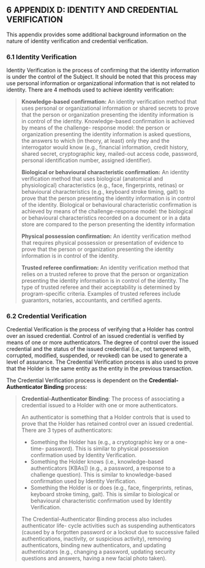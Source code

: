 <a name="sec6"></a>

<div class="breaker"></div>

## 6 <a name="APPENDIX D"></a>APPENDIX D: IDENTITY AND CREDENTIAL VERIFICATION 

This appendix provides some additional background information on the nature of identity verification and credential verification.

### 6.1 Identity Verification

Identity Verification is the process of confirming that the identity information is under the control of the Subject. It should be noted that this process may use personal information or organizational information that is not related to identity. There are 4 methods used to achieve identity verification:

> **Knowledge-based confirmation:** An identity verification method that uses personal or organizational information or shared secrets to prove that the person or organization presenting the identity information is in control of the identity. Knowledge-based confirmation is achieved by means of the challenge- response model: the person or organization presenting the identity information is asked questions, the answers to which (in theory, at least) only they and the interrogator would know (e.g., financial information, credit history, shared secret, cryptographic key, mailed-out access code, password, personal identification number, assigned identifier).
> 
> **Biological or behavioural characteristic confirmation:** An identity verification method that uses biological (anatomical and physiological) characteristics (e.g., face, fingerprints, retinas) or behavioural characteristics (e.g., keyboard stroke timing, gait) to prove that the person presenting the identity information is in control of the identity. Biological or behavioural characteristic confirmation is achieved by means of the challenge-response model: the biological or behavioural characteristics recorded on a document or in a data store are compared to the person presenting the identity information
> 
> **Physical possession confirmation:** An identity verification method that requires physical possession or presentation of evidence to prove that the person or organization presenting the identity information is in control of the identity.
> 
> **Trusted referee confirmation:** An identity verification method that relies on a trusted referee to prove that the person or organization presenting the identity information is in control of the identity. The type of trusted referee and their acceptability is determined by program-specific criteria. Examples of trusted referees include guarantors, notaries, accountants, and certified agents.

### 6.2 Credential Verification

Credential Verification is the process of verifying that a Holder has control over an issued credential. Control of an issued credential is verified by means of one or more authenticators. The degree of control over the issued credential and the status of the issued credential (i.e., not tampered with, corrupted, modified, suspended, or revoked) can be used to generate a level of assurance. The Credential Verification process is also used to prove that the Holder is the same entity as the entity in the previous transaction.

The Credential Verification process is dependent on the **Credential-Authenticator Binding** process:

> **Credential-Authenticator Binding**: The process of associating a credential issued to a Holder with one or more authenticators.
> 
> An authenticator is something that a Holder controls that is used to prove that the Holder has retained control over an issued credential. There are 3 types of authenticators:
> 
> * Something the Holder has (e.g., a cryptographic key or a one-time- password). This is similar to physical possession confirmation used by Identity Verification.
> * Something the Holder knows (i.e., knowledge-based authenticators [KBAs]) (e.g., a password, a response to a challenge question). This is similar to knowledge-based confirmation used by Identity Verification.
> * Something the Holder is or does (e.g., face, fingerprints, retinas, keyboard stroke timing, gait). This is similar to biological or behavioural characteristic confirmation used by Identity Verification.
> 
> The Credential-Authenticator Binding process also includes authenticator life- cycle activities such as suspending authenticators (caused by a forgotten password or a lockout due to successive failed authentications, inactivity, or suspicious activity), removing authenticators, binding new authenticators, and updating authenticators (e.g., changing a password, updating security questions and answers, having a new facial photo taken).


